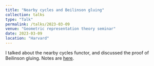 ```yaml
---
title: "Nearby cycles and Beilinson gluing"
collection: talks
type: "Talk"
permalink: /talks/2023-03-09
venue: "Geometric representation theory seminar"
date: 2023-03-09
location: "Harvard"
---
```


I talked about the nearby cycles functor, and discussed the proof of Beilinson gluing. Notes are [here](https://dpentland.github.io/Nearby_Cycles.pdf).
